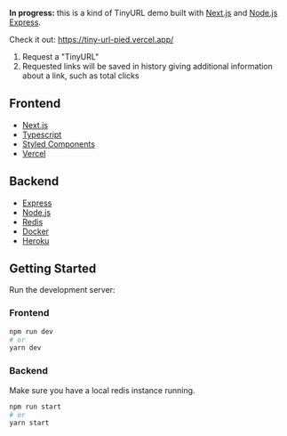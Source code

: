 **In progress:** this is a kind of TinyURL demo built with [Next.js](https://nextjs.org/) and [Node.js Express](https://expressjs.com/de/).

Check it out: https://tiny-url-pied.vercel.app/

1. Request a "TinyURL"
2. Requested links will be saved in history giving additional information about a link, such as total clicks

## Frontend
- [Next.js](https://nextjs.org/)
- [Typescript](https://www.typescriptlang.org/)
- [Styled Components](https://styled-components.com/)
- [Vercel](https://vercel.com/)

## Backend
- [Express](https://expressjs.com/de/)
- [Node.js](https://nodejs.org/en/)
- [Redis](https://redis.io/)
- [Docker](https://www.docker.com/)
- [Heroku](https://www.heroku.com/)

## Getting Started
Run the development server:

### Frontend
```bash
npm run dev
# or
yarn dev
```

### Backend
Make sure you have a local redis instance running.

```bash
npm run start
# or
yarn start
```
